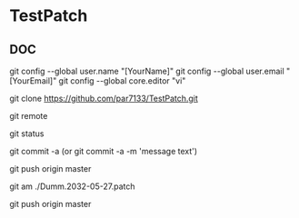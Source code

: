 # TestPatch

## DOC

   git config --global user.name "[YourName]"
   git config --global user.email "[YourEmail]"
   git config --global core.editor "vi"

   git clone https://github.com/par7133/TestPatch.git

   git remote

   git status

   <changes>

   git commit -a
   (or git commit -a -m 'message text')

   git push origin master

   <changes>

   git am ./Dumm.2032-05-27.patch

   git push origin master
